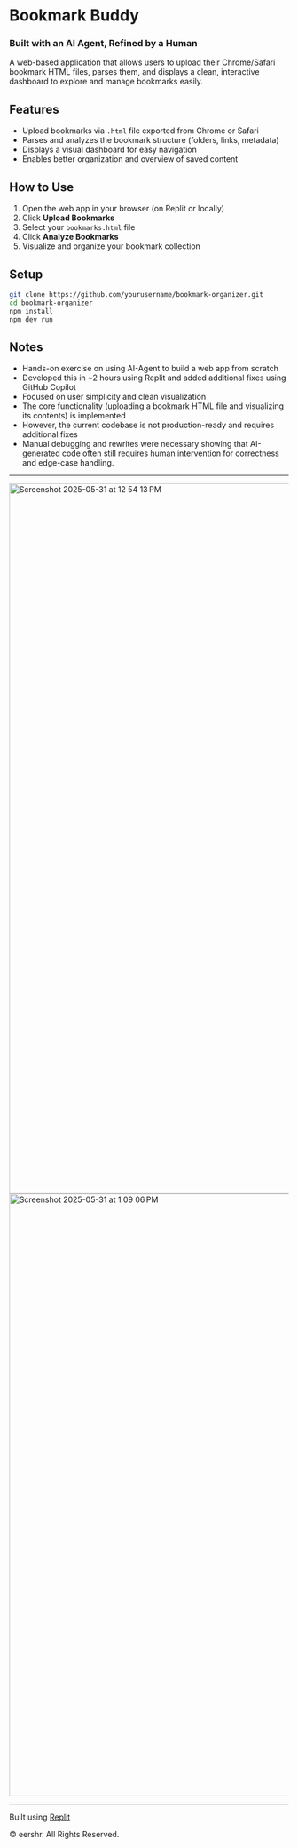 #  Bookmark Buddy  

### Built with an AI Agent, Refined by a Human

A web-based application that allows users to upload their Chrome/Safari bookmark HTML files, parses them, and displays a clean, interactive dashboard to explore and manage bookmarks easily.

## Features

- Upload bookmarks via `.html` file exported from Chrome or Safari
- Parses and analyzes the bookmark structure (folders, links, metadata)
- Displays a visual dashboard for easy navigation
- Enables better organization and overview of saved content


## How to Use

1. Open the web app in your browser (on Replit or locally)
2. Click **Upload Bookmarks**
3. Select your `bookmarks.html` file
4. Click **Analyze Bookmarks**
5. Visualize and organize your bookmark collection 


## Setup

```bash
git clone https://github.com/yourusername/bookmark-organizer.git
cd bookmark-organizer
npm install
npm dev run
```

## Notes

* Hands-on exercise on using AI-Agent to build a web app from scratch
* Developed this in ~2 hours using Replit and added additional fixes using GitHub Copilot
* Focused on user simplicity and clean visualization
* The core functionality (uploading a bookmark HTML file and visualizing its contents) is implemented
* However, the current codebase is not production-ready and requires additional fixes
* Manual debugging and rewrites were necessary showing that AI-generated code often still requires human intervention for correctness and edge-case handling.

---


<img width="1279" alt="Screenshot 2025-05-31 at 12 54 13 PM" src="https://github.com/user-attachments/assets/02863bac-929a-4108-8a49-d54bcda7bdc1" />

<img width="1085" alt="Screenshot 2025-05-31 at 1 09 06 PM" src="https://github.com/user-attachments/assets/35c1b06c-3a8d-40e0-8046-97292c8af7fb" />


---

Built using [Replit](https://replit.com)

© eershr. All Rights Reserved.
